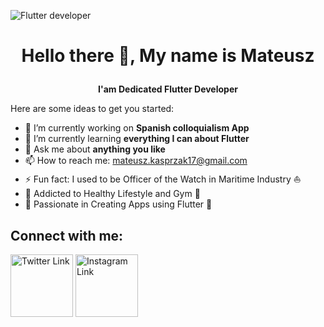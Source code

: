 

![Flutter developer](https://github.com/mateuszkasprzak94/mateuszkasprzak94/assets/142491717/6e9a4303-5698-42f8-9ae7-07c7c926e1d3)

# <p align="center">Hello there 👋, My name is Mateusz</p>
**<p align="center">I'am Dedicated Flutter Developer**</p>



Here are some ideas to get you started:

- 🔭 I’m currently working on **Spanish colloquialism App**
- 🌱 I’m currently learning **everything I can about Flutter**
- 💬 Ask me about **anything you like**
- 📫 How to reach me: mateusz.kasprzak17@gmail.com
- ⚡ Fun fact: I used to be Officer of the Watch in Maritime Industry ⛵
- 💪 Addicted to Healthy Lifestyle and Gym 💪
- 💙 Passionate in Creating Apps using Flutter 💙

## Connect with me:
[<img src="https://www.sarkarinaukriexams.com/images/import/sne151712580918.png" alt="Twitter Link" width="100" height="100">](https://twitter.com/mat_kasp)
[<img src="https://seeklogo.com/images/I/instagram-new-2022-logo-AD8350AD3C-seeklogo.com.png" alt="Instagram Link" width="100" height="100">](https://www.instagram.com/mateusz_kasp)
